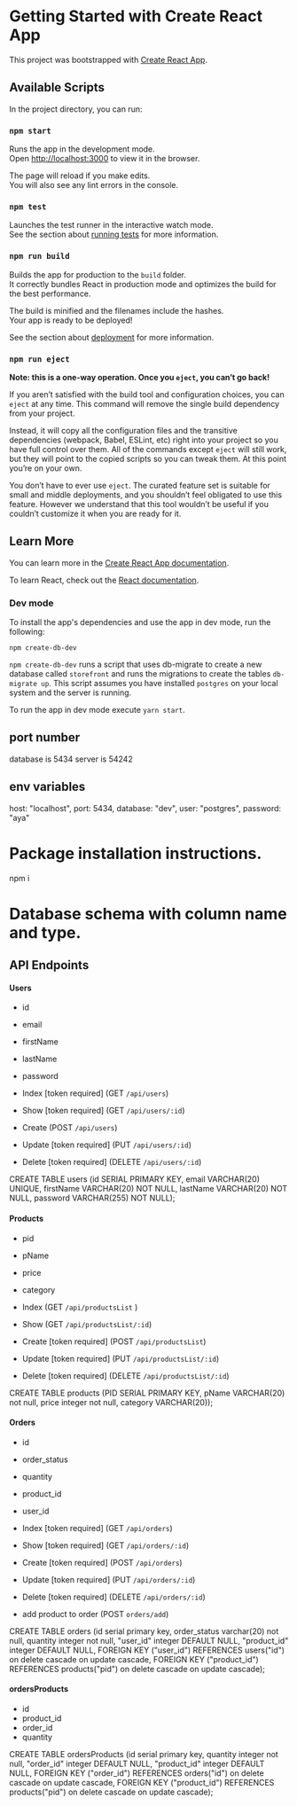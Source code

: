 # Getting Started with Create React App

This project was bootstrapped with [Create React App](https://github.com/facebook/create-react-app).

## Available Scripts

In the project directory, you can run:

### `npm start`

Runs the app in the development mode.\
Open [http://localhost:3000](http://localhost:3000) to view it in the browser.

The page will reload if you make edits.\
You will also see any lint errors in the console.

### `npm test`

Launches the test runner in the interactive watch mode.\
See the section about [running tests](https://facebook.github.io/create-react-app/docs/running-tests) for more information.

### `npm run build`

Builds the app for production to the `build` folder.\
It correctly bundles React in production mode and optimizes the build for the best performance.

The build is minified and the filenames include the hashes.\
Your app is ready to be deployed!

See the section about [deployment](https://facebook.github.io/create-react-app/docs/deployment) for more information.

### `npm run eject`

**Note: this is a one-way operation. Once you `eject`, you can’t go back!**

If you aren’t satisfied with the build tool and configuration choices, you can `eject` at any time. This command will remove the single build dependency from your project.

Instead, it will copy all the configuration files and the transitive dependencies (webpack, Babel, ESLint, etc) right into your project so you have full control over them. All of the commands except `eject` will still work, but they will point to the copied scripts so you can tweak them. At this point you’re on your own.

You don’t have to ever use `eject`. The curated feature set is suitable for small and middle deployments, and you shouldn’t feel obligated to use this feature. However we understand that this tool wouldn’t be useful if you couldn’t customize it when you are ready for it.

## Learn More

You can learn more in the [Create React App documentation](https://facebook.github.io/create-react-app/docs/getting-started).

To learn React, check out the [React documentation](https://reactjs.org/).

### Dev mode

To install the app's dependencies and use the app in dev mode, run the following:

`npm create-db-dev`

`npm create-db-dev` runs a script that uses db-migrate to create a new database called `storefront` and runs the migrations to create the tables `db-migrate up`. This script assumes you have installed `postgres` on your local system and the server is running.

To run the app in dev mode execute `yarn start`.

## port number
database is 5434
server is 54242
## env variables
 host: "localhost",
  port: 5434,
  database: "dev",
  user: "postgres",
  password: "aya"
# Package installation instructions.
npm i
# Database schema with column name and type.
## API Endpoints
#### Users

- id
- email
- firstName
- lastName
- password

- Index [token required] (GET `/api/users`)
- Show [token required] (GET `/api/users/:id`)
- Create (POST `/api/users`)
- Update [token required] (PUT `/api/users/:id`)
- Delete [token required] (DELETE `/api/users/:id`)


CREATE TABLE users (id SERIAL PRIMARY KEY,
                                      email VARCHAR(20) UNIQUE,
                                                        firstName VARCHAR(20) NOT NULL,
                                                                              lastName VARCHAR(20) NOT NULL,
                                                                                                   password VARCHAR(255) NOT NULL);


#### Products

- pid
- pName
- price
- category

- Index (GET `/api/productsList` )
- Show (GET `/api/productsList/:id`)
- Create [token required] (POST `/api/productsList`)
- Update [token required] (PUT `/api/productsList/:id`)
- Delete [token required] (DELETE `/api/productsList/:id`)

CREATE TABLE products (PID SERIAL PRIMARY KEY,
                                          pName VARCHAR(20) not null,
                                                            price integer not null,
                                                                          category VARCHAR(20));

#### Orders

- id
- order_status
- quantity
- product_id
- user_id

- Index [token required] (GET `/api/orders`)
- Show [token required] (GET `/api/orders/:id`)
- Create [token required] (POST `/api/orders`)
- Update [token required] (PUT `/api/orders/:id`)
- Delete [token required] (DELETE `/api/orders/:id`)
- add product to order (POST `orders/add`)

CREATE TABLE orders
    (id serial primary key,
                       order_status varchar(20) not null,
                                                quantity integer not null,
                                                                 "user_id" integer DEFAULT NULL,
                                                                                           "product_id" integer DEFAULT NULL,
     FOREIGN KEY ("user_id") REFERENCES users("id") on delete cascade on update cascade,
     FOREIGN KEY ("product_id") REFERENCES products("pid") on delete cascade on update cascade);

#### ordersProducts

- id
- product_id
- order_id
- quantity

CREATE TABLE ordersProducts
    (id serial primary key,
                       quantity integer not null,
                                        "order_id" integer DEFAULT NULL,
                                                                   "product_id" integer DEFAULT NULL,
     FOREIGN KEY ("order_id") REFERENCES orders("id") on delete cascade on update cascade,
     FOREIGN KEY ("product_id") REFERENCES products("pid") on delete cascade on update cascade);

